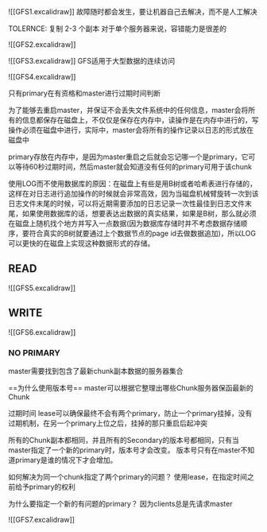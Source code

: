 ![[GFS1.excalidraw]]
故障随时都会发生，要让机器自己去解决，而不是人工解决

TOLERNCE: 复制 2-3 个副本
对于单个服务器来说，容错能力是很差的

![[GFS2.excalidraw]]

![[GFS3.excalidraw]]
GFS适用于大型数据的连续访问

![[GFS4.excalidraw]]

只有primary在有资格和master进行过期时间判断

为了能够去重启master，并保证不会丢失文件系统中的任何信息，master会将所有的信息都保存在磁盘上，不仅仅是保存在内存中，读操作是在内存中进行的，写操作必须在磁盘中进行，实际中，master会将所有的操作记录以日志的形式放在磁盘中

primary存放在内存中，是因为master重启之后就会忘记哪一个是primary，它可以等待60秒过期时间，然后master就会知道没有任何的primary可用于该chunk

使用LOG而不使用数据库的原因：在磁盘上有些是用B树或者哈希表进行存储的，这样在对日志进行追加操作的时候就会非常高效，因为当磁盘机械臂旋转一次到该日志文件末尾的时候，可以将近期需要添加的日志记录一次性最佳到日志文件末尾，如果使用数据库的话，想要表达出数据的真实结果，如果是B树，那么就必须在磁盘上随机找个地方并写入一点数据(因为数据库存储时并不考虑数据存储顺序，要符合真实的B树就要通过上个数据节点的page id去做数据追加)，所以LOG可以更快的在磁盘上实现这种数据形式的存储。


## READ
![[GFS5.excalidraw]]

## WRITE
![[GFS6.excalidraw]]


### NO PRIMARY
master需要找到包含了最新chunk副本数据的服务器集合

==为什么使用版本号==
master可以根据它整理出哪些Chunk服务器保函最新的Chunk

过期时间 lease可以确保最终不会有两个primary，防止一个primary挂掉，没有过期机制，在另一个primary上位之后，挂掉的那只重启后起冲突

所有的Chunk副本都相同，并且所有的Secondary的版本号都相同，只有当master指定了一个新的primary时，版本号才会改变。
版本号只有在master不知道primary是谁的情况下才会增加。

如何解决为同一个chunk指定了两个primary的问题？
使用lease，在指定时间之前给予primary的权利

为什么要指定一个新的有问题的primary？
因为clients总是先请求master

![[GFS7.excalidraw]]




















